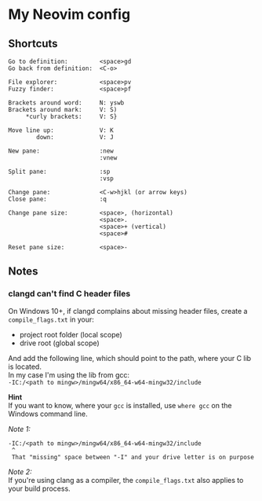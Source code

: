 # My Neovim config
## Shortcuts

```text
Go to definition:         <space>gd
Go back from definition:  <C-o>

File explorer:            <space>pv
Fuzzy finder:             <space>pf

Brackets around word:     N: yswb
Brackets around mark:     V: S)
     *curly brackets:     V: S}

Move line up:             V: K
        down:             V: J

```

```text
New pane:                 :new
                          :vnew

Split pane:               :sp
                          :vsp

Change pane:              <C-w>hjkl (or arrow keys)
Close pane:               :q

Change pane size:         <space>, (horizontal)
                          <space>.
                          <space>+ (vertical)
                          <space># 

Reset pane size:          <space>-
```

## Notes
### clangd can't find C header files
On Windows 10+, if clangd complains about missing header files,
create a `compile_flags.txt` in your:  
- project root folder (local scope)
- drive root (global scope)

And add the following line, which should point to the path, where your C lib is located.  
In my case I'm using the lib from gcc:  
`-IC:/<path to mingw>/mingw64/x86_64-w64-mingw32/include`  

**Hint**  
If you want to know, where your `gcc` is installed, use `where gcc` on the Windows command line.  

*Note 1:*  
```text
-IC:/<path to mingw>/mingw64/x86_64-w64-mingw32/include
 ^
 That "missing" space between "-I" and your drive letter is on purpose
```

*Note 2:*  
If you're using clang as a compiler, the `compile_flags.txt` also applies 
to your build process.
